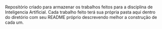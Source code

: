 Repositório criado para armazenar os trabalhos feitos para a disciplina de Inteligencia Artificial. Cada trabalho feito terá sua própria pasta aqui dentro do diretório com seu README próprio descrevendo melhor a construção de cada um.